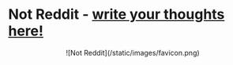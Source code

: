 # Not Reddit - [write your thoughts here!](http://notreddit.live)
<p align="center">
  ![Not Reddit](/static/images/favicon.png)
</p>

